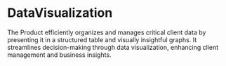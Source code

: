 # DataVisualization
The Product efficiently organizes and manages critical client data by presenting it in a structured table and visually insightful graphs. It streamlines decision-making through data visualization, enhancing client management and business insights.
